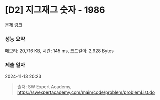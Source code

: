 # [D2] 지그재그 숫자 - 1986 

[문제 링크](https://swexpertacademy.com/main/code/problem/problemDetail.do?contestProbId=AV5PxmBqAe8DFAUq) 

### 성능 요약

메모리: 20,716 KB, 시간: 145 ms, 코드길이: 2,928 Bytes

### 제출 일자

2024-11-13 20:23



> 출처: SW Expert Academy, https://swexpertacademy.com/main/code/problem/problemList.do
